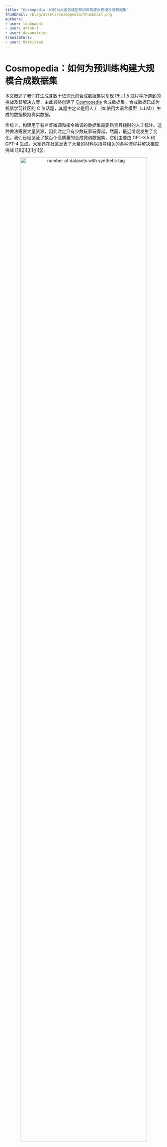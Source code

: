 ```yaml
---
title: "Cosmopedia：如何为大语言模型预训练构建大规模合成数据集"
thumbnail: /blog/assets/cosmopedia/thumbnail.png
authors:
- user: loubnabnl
- user: anton-l
- user: davanstrien
translators:
- user: MatrixYao
---
```


# Cosmopedia：如何为预训练构建大规模合成数据集

本文概述了我们在生成含数十亿词元的合成数据集以复现 [Phi-1.5](https://arxiv.org/abs/2309.05463) 过程中所遇到的挑战及其解决方案，由此最终创建了 [Cosmopedia](https://huggingface.co/datasets/HuggingFaceTB/cosmopedia) 合成数据集。合成数据已成为机器学习社区的 C 位话题，其题中之义是用人工（如使用大语言模型（LLM））生成的数据模拟真实数据。 

传统上，构建用于有监督微调和指令微调的数据集需要昂贵且耗时的人工标注。这种做法需要大量资源，因此注定只有少数玩家玩得起。然而，最近情况发生了变化。我们已经见证了数百个高质量的合成微调数据集，它们主要由 GPT-3.5 和 GPT-4 生成。大家还在社区发表了大量的材料以指导相关的各种流程并解决相应挑战 [[1](https://arxiv.org/abs/2305.14233)][[2](https://arxiv.org/abs/2312.02120)][[3](https://arxiv.org/abs/2402.10176)][[4](https://arxiv.org/abs/2304.12244)][[5](https://huggingface.co/blog/synthetic-data-save-costs)]。

<p align="center">
 <img src="https://huggingface.co/datasets/HuggingFaceTB/images/resolve/main/cosmopedia/data.png" alt="number of datasets with synthetic tag" style="width: 90%; height: auto;"><br>
<em>图 1：Hugging Face Hub 上带有合成数据标签的数据集</em>
</p>

然而，本文无意于成为另一篇如何生成合成指令微调数据集的文章，关于此社区已经有大量文章了。我们的专注点是如何将样本从**几千**扩展到**数百万**，从而使其可用于**从头开始预训练 LLM**。到达成这一愿景，需要解决一系列独特的挑战。 

## 何以 Cosmopedia？

微软通过 Phi 系列模型 [[6](https://arxiv.org/abs/2306.11644)][[7](https://arxiv.org/abs/2309.05463)][[8](https://www.microsoft.com/en-us/research/blog/phi-2-the-surprising-power-of-small-language-models/)] 推动了合成数据领域的发展，这些模型主要由合成数据的训练而得。Phi 系列模型的表现超越了基于网络数据集的、训练时长更长的大模型。[Phi-2](https://huggingface.co/microsoft/phi-2) 过去一个月的下载量超过 61.7 万次，是 Hugging Face Hub 上最受欢迎的 20 个模型之一。

虽然 Phi 模型的技术报告（如 [*Textbooks Are All You Need*](https://arxiv.org/abs/2306.11644)）已详述了模型的卓越性能及训练过程，但其跳过了有关如何获得合成训练数据集的重要细节。此外，数据集本身也并未发布。这引发了狂热派和怀疑派之间的争论：一些人给模型能力点赞，而批评者则认为它们可能只是过拟合了基准罢了；甚至还有一些人认为在合成数据上预训练模型是[“垃圾入，垃圾出”](https://x.com/Grady_Booch/status/1760042033761378431?s=20)。抛开这些不谈，完全控制数据生成过程并复现 Phi 模型的高性能的想法本身就很有趣且值得探索。

以上就是开发 [Cosmopedia](https://huggingface.co/datasets/HuggingFaceTB/cosmopedia) 的动机，其目的是重现 Phi-1.5 所使用的训练数据。在本文中，我们会分享我们的初步发现，并讨论一些改进当前数据集的计划。我们深入研究了创建数据集的方法、提示整编的方法及相应的技术栈。 Cosmopedia 完全开放：我们发布了端到端流水线[代码](https://github.com/huggingface/cosmopedia)，[数据集](https://huggingface.co/datasets/HuggingFaceTB/cosmopedia)，以及一个在其上训练的 1B 模型，即 [cosmo-1b](https://huggingface.co/HuggingFaceTB/cosmo-1b)。因此，社区可以重现我们的结果并在此基础上继续研究。

## Cosmopedia 的幕后花絮

围绕在 Phi 数据集上的谜团除了我们对其如何创建的不甚了了之外，还有一个问题是其数据集的生成使用的是私有模型。为了解决这些问题，我们引入了 Cosmopedia，这是由 [Mixtral-8x7B-Instruct-v0.1](https://huggingface.co/mistralai/Mixtral-8x7B-Instruct-v0.1) 生成的包含教科书、博文、故事、帖子以及 WikiHow 文章等各种体裁的合成数据集。其中有超过 3000 万个文件、250 亿个词元，是迄今为止最大的开放合成数据集。

请注意：如果你期待读到一个如何在数百个 H100 GPU 上部署大规模生成任务的故事，那么你可能要失望了，因为实际上 Cosmopedia 的大部分时间都花在了细致的提示词工程上了。

### 提示策划

生成合成数据看起来可能很简单，但当要扩大数据规模时，保持多样性（这对于获得最佳模型性能至关重要）迅速成为一大挑战。因此，有必要策划主题广泛的多样化提示并最大程度地减少重复输出，因为我们不想花大量算力生成了数十亿本教科书，却因为它们彼此非常相似而需要丢弃掉大多数。在我们在数百个 GPU 上启动这一生成任务前，我们花了很多时间使用 [HuggingChat](https://huggingface.co/chat/) 等工具来对提示进行迭代。在本节中，我们将回顾为 Cosmopedia 创建超过 3000 万条提示的过程，这些提示涵盖数百个主题且重复率低于 1%。

Cosmopedia 旨在生成大量主题广泛的高质量合成数据。据 Phi-1.5 [技术报告](https://arxiv.org/abs/2309.05463)透露，他们策划了 2 万个主题，以生成总计 200 亿词元的合成教科书，同时他们还使用网络数据集中的样本来保证多样性，报告指出： 

> 我们精心挑选了 2 万个主题来生成新的合成数据。在我们生成提示时，我们还使用了网络数据集中的样本来保证多样性。
> 

假设文件的平均长度为 1000 词元，可以估计他们使用了大约 2000 万个不同的提示。然而，如何将主题和网络样本结合起来以增强多样性，报告并未透露。

我们结合了两种方法来构建 Cosmopedia 的提示：根据精选来源构建以及根据网络数据构建。我们将我们依赖的这些数据源称为“种子数据”。

<p align="center">
 <img src="https://huggingface.co/datasets/HuggingFaceTB/images/resolve/main/cosmopedia/piecharts.png" alt="piecharts of data sources"  style="width: 90%; height: auto;"><br>
<em>图 2：用于构建 Cosmopedia 提示的数据源分布（左图）以及“精选源”子集中的源分布（右图）
</em>
</p>

#### 精选源

我们使用的主题主要来自知名教育源，例如斯坦福课程、可汗学院、OpenStax 和 WikiHow。这些资源涵盖了许多有价值的主题可供 LLM 学习。例如，我们提取了斯坦福大学各种课程的大纲，并据此构建了提示，要求模型为这些课程的各个单元生成教科书。图 3 展示了此类提示的示例。

尽管这种方法可以生成高质量的内容，但其可扩展性不是很好。我们受限于每个来源中的可用资源数量及主题类型。例如，从 OpenStax 中我们只能提取 16,000 个不同的单元，从斯坦福大学中只能提取 250,000 个。考虑到目标是生成 200 亿个词元，我们至少需要 2000 万个提示！

##### 利用受众和风格的多样性

提高生成样本多样性的一种策略是利用受众和风格的多样性：通过改变目标受众（如，少儿/大学生）及生成风格（如，学术教科书/博文），来实现对一个主题的多次利用。然而，我们发现仅把 *“为关于‘为什么进入太空？’的大学教科书编写详细的课程单元？”* 的提示改成 *“写一篇关于‘为什么去太空？’的详细博文”* 或 *“为少年儿童写一本关于‘为什么去太空？’的教科书”* 并不足以降低内容重复率。为了缓解这种情况，我们在提示中强调了受众和风格的变化，并对格式和内容应如何不同进行了具体说明。

图 3 展示了我们是如何对同一主题针对不同受众调整提示的。

<p align="center">
 <img src="https://huggingface.co/datasets/HuggingFaceTB/images/resolve/main/cosmopedia/textbooks.png" alt="comparison of prompts" style="width: 90%; height: auto;"><br>
<em>图 3：为少儿、专业人士和研究人员以及高中生生成相同主题的教科书的提示</em>
</p>

通过针对四种不同的受众（少儿、高中生、大学生、研究人员）以及三种生成风格（教科书、博文、wikiHow 文章），我们可以获得最多 12 倍的提示。然而，我们可能希望在训练数据集中包含这些资源未涵盖的其他主题，再者这些资源的数量还是有点小，即使用了我们提出的提示扩增的方法，距离我们目标的 2 千多万条提示还很远。这时候网络数据就派上用场了，那如果我们要生成涵盖所有网络主题的教科书怎么办？在下一节中，我们将解释如何选择主题并使用网络数据来构建数百万提示。

#### 网络数据

我们的实践表明，使用网络数据构建提示扩展性最好，Cosmopedia 使用的 80% 以上的提示来自于此。我们使用 [RefinedWeb](https://huggingface.co/datasets/tiiuae/falcon-refinedweb) 等数据集将数百万个 Web 样本聚为 145 个簇，并从每个簇中提取 10 个随机样本的内容并要求 Mixtral 找到它们的共同主题以最终识别该簇的主题。有关聚类环节的更多详细信息，请参阅技术栈部分。

我们检查了这些簇并排除了任何我们认为教育价值较低的簇，剔除的内容如露骨的成人材料、名人八卦和讣告等。你可于[此处](https://github.com/huggingface/cosmopedia/blob/dd5cd1f7fcfae255c9cfbe704ba2187965523457/prompts/web_samples/filter_and_classify_clusters.py)获取保留和剔除的 112 个主题的完整列表。

然后，我们构建提示以指示模型根据网络示例所在簇的主题生成相应的教科书。图 4 展示了基于网络数据的提示的示例。为了提高多样性并解决主题标签的不完整性，我们仅以 50% 的概率在提示内说明主题，并更改受众和生成风格，如上一节所述。最终，我们使用这种方法构建了 2300 万条提示。图 5 展示了 Cosmopedia 中种子数据、生成格式和受众的最终分布。

<p align="center">
 <img src="https://huggingface.co/datasets/HuggingFaceTB/images/resolve/main/cosmopedia/web_samples.png" alt="web prompt" style="width: 90%; height: auto;"><br>
<em>图 4：网络数据种子样本及其对应提示的示例</em>
</p>

<p align="center">
 <img src="https://huggingface.co/datasets/HuggingFaceTB/images/resolve/main/cosmopedia/histograms.png" alt="histogram" style="width: 90%; height: auto;"><br>
<em>图 5：Cosmopedia 数据集中种子数据、生成格式和目标受众的分布</em>
</p>

除了随机网络数据之外，为了包含更多科学内容，我们还使用了 AutoMathText 中的样本，其是一个精心设计的数学文本数据集。

#### 指令数据集与故事

在我们对生成的合成数据集训得的模型进行初步评估时，我们发现其缺乏小学教育阶段所需的典型常识和基础知识。为了解决这一问题，我们增加了 [UltraChat](https://huggingface.co/datasets/stingning/ultrachat) 和 [OpenHermes2.5](https://huggingface.co/datasets/teknium/OpenHermes-2.5) 指令微调数据集作为提示的种子数据。这些数据集涵盖了广泛的主题，如在 `UltraChat` 中，我们使用了“关于世界的问题”子集，其中涵盖了 30 个关于世界的元概念；而对另一个多样化且高质量的指令调优数据集 `OpenHermes2.5`，我们跳过了不适合讲故事的来源和类别，例如用于编程的 `glaive-code-assist` 和用于高级化学的 `camala`。图 6 展示了我们用来生成这些故事的提示示例。

<p align="center">
 <img src="https://huggingface.co/datasets/HuggingFaceTB/images/resolve/main/cosmopedia/stories.png" alt="stories prompts" style="width: 90%; height: auto;"><br>
<em>图 6：从 UltraChat 和 OpenHermes 样本中构建的用于生成故事的提示（分别针对少儿、普通受众及 Reddit 论坛）</em>
</p>

我们的提示工程故事就至此就告一段落了，我们构建了 3000 多万个不同的提示，这些提示的内容几乎没有重复。下图展示了 Cosmopedia 中的数据簇，这种分布与网络数据中的簇分布类似。你还可以从 [Nomic](https://www.nomic.ai/) 中找到可互动的[可视化数据地图](https://atlas.nomic.ai/map/cosmopedia)。

<p align="center">
 <img src="https://huggingface.co/datasets/HuggingFaceTB/images/resolve/main/cosmopedia/clusters.png" alt="clusters" style="width: 90%; height: auto;"><br>
<em>图 7：Cosmopedia 的簇，主题由 Mixtral 生成</em>
</p>

你还可以使用[数据集查看器](https://huggingface.co/datasets/HuggingFaceTB/cosmopedia/viewer/stanford) 自行探索数据集：

<p align="center">
 <img src="https://huggingface.co/datasets/HuggingFaceTB/images/resolve/main/cosmopedia/viewer.png" alt="dataset viewer" style="width: 90%; height: auto;"><br>
 <em>图 8：Cosmopedia 的数据集查看器</em>
</p>

### 技术栈
我们在[此](https://github.com/huggingface/cosmopedia)发布了用于构建 Cosmopedia 的所有代码。

本节，我们将重点介绍用于文本聚类、大规模文本生成和训练 cosmo-1b 模型的技术栈。

#### 主题聚类

我们使用 [text-clustering](https://github.com/huggingface/text-clustering/) 代码库来对 Cosmopedia 提示中使用的网络数据进行主题聚类。下图说明了聚类及对生成的簇进行标注的流程。我们还要求 Mixtral 在标注时为簇打一个教育性得分（满分 10 分）；这有助于后面我们进行主题检查。你可以在此[演示](https://huggingface.co/spaces/HuggingFaceTB/inspect_web_clusters)中找到网络数据的每个簇及其得分。

<p align="center">
 <img src="https://huggingface.co/datasets/HuggingFaceTB/images/resolve/main/cosmopedia/text_clustering.png" alt="text-clustering" style="width: 60%; height: auto;"><br>
 <em>图 9：文本聚类的流程</em>
</p>

#### 大规模教科书生成

我们用 [llm-swarm](https://github.com/huggingface/llm-swarm) 库使用 [Mixtral-8x7B-Instruct-v0.1](https://huggingface.co/mistralai/Mixtral-8x7B-Instruct-v0.1) 生成 250 亿个合成内容词元。这是一个可扩展的合成数据生成工具，支持本地 LLM 以及 Hugging Face Hub 上的推理终端。它还支持 [TGI](https://github.com/huggingface/text-generation-inference) 和 [vLLM](https://github.com/vllm-project/vllm) 推理库。我们使用 TGI 在 Hugging Face Science 集群的 H100 GPU 上本地部署 Mixtral-8x7B。生成 Cosmopedia 的总计算时间超过 1 万 GPU 时。

以下是在 Slurm 集群上使用 2 个 TGI 实例在 100k Cosmopedia 提示上使用 Mixtral 生成教科书的示例：

```bash
# clone the repo and follow installation requirements 
cd llm-swarm
python ./examples/textbooks/generate_synthetic_textbooks.py \
    --model mistralai/Mixtral-8x7B-Instruct-v0.1 \
    --instances 2 \
    --prompts_dataset "HuggingFaceTB/cosmopedia-100k" \
    --prompt_column prompt \
    --max_samples -1 \
    --checkpoint_path "./tests_data" \
    --repo_id "HuggingFaceTB/generations_cosmopedia_100k" \
    --checkpoint_interval 500
```

你甚至可以使用 `wandb` 跟踪生成过程，以监控吞吐量和生成的词元数。

<p align="center">
 <img src="https://huggingface.co/datasets/HuggingFaceTB/images/resolve/main/cosmopedia/wandb.png" alt="text-clustering" style="width: 60%; height: auto;"><br>
 <em>图 10：llm-swarm 的 wandb 图</em>
</p>

**注意：**
我们使用 HuggingChat 对提示进行初始迭代。我们使用 `llm-swarm` 为每个提示生成数百个样本以检查生成的样本是否有异常及其异常模式。比如说，模型在为多个教科书生成了非常相似的介绍性短语，并且经常以相同的短语开头，如“很久很久以前”以及“太阳低垂在天空中”。我们在迭代后的提示中明确要求模型避免这些介绍性陈述并要求其创造性解决问题，基于这些提示，虽然仍会出现上述情况，但概率很低。

#### 基准去污

鉴于种子样本或模型的训练数据中可能存在基准污染，我们实现了一个净化流水线，以确保我们的数据集不含测试基准中的任何样本。

与 Phi-1 类似，我们使用 10-词元重叠率来识别潜在污染的样本。从数据集中检索到候选样本后，我们使用 [`difflib.SequenceMatcher`](https://docs.python.org/3/library/difflib.html) 将其与基准样本进行比较。如果 `len(matched_substrings)` 与 `len(benchmark_sample)` 的比率超过 0.5，我们将丢弃该样本。我们对 Cosmo-1B 模型所有评估基准都实施了此净化，包括 MMLU、HellaSwag、PIQA、SIQA、Winogrande、OpenBookQA、ARC-Easy 以及 ARC-Challenge。

下表汇总了我们从每个数据子集中删除的受污染样本的数量，以及它们对应的基准样本数（见括号）：

<div align="center">
 
| 数据集 | ARC | BoolQ | HellaSwag | PIQA |
| --- | --- | --- | --- | --- |
| 网络数据 + 斯坦福 + openstax | 49 (16) | 386 (41) | 6 (5) | 5 (3) |
| auto_math_text + 可汗学院 | 17 (6) | 34 (7) | 1 (1) | 0 (0) |
| 故事 | 53 (32) | 27 (21) | 3 (3) | 6 (4) |

</div>

我们发现与 MMLU、OpenBookQA 和 WinoGrande 重合的受污染样本少于 4 个。

#### 训练软件栈

我们在 Cosmopedia 上使用 Llama2 架构训练了一个 [1B LLM](https://huggingface.co/HuggingFaceTB/cosmo-1b)，以评估 Cosmopedia 的质量。

我们用 [datatrove](https://github.com/huggingface/datatrove) 进行数据去重及分词，用 [nanotron](https://github.com/huggingface/nanotron/tree/main) 进行模型训练，用 [lighteval](https://github.com/huggingface/lighteval-harness) 进行评估。

该模型在 ARC-easy、ARC-challenge、OpenBookQA 和 MMLU 上的性能优于 TinyLlama 1.1B，在 ARC-challenge 和 OpenBookQA 上与 Qwen-1.5-1B 相当。然而，我们注意到其与 Phi-1.5 的性能相比仍存在一些差距，这表明我们仍有空间改善合成数据的质量，这可能与用于生成的 LLM、主题覆盖度或提示有关。

<p align="center">
 <img src="https://huggingface.co/datasets/HuggingFaceTB/images/resolve/main/cosmopedia/evals.png" alt="evaluation results" style="width: 60%; height: auto;"><br>
 <em>图 10：Cosmo-1B 的评估结果</em>
</p>

## 结论及下一步

本文，我们概述了创建 Cosmopedia 的方法，Cosmopedia 是一个专为模型预训练而设计的大型合成数据集，其目标对 Phi 模型进行复现。我们强调了精心制作提示以涵盖广泛主题、确保生成多样化内容的重要性。此外，我们还共享并开源了我们的技术栈，从而可将该生成过程扩展至数百个 GPU。

然而，这只是 Cosmopedia 的初始版本，我们正在积极努力提高生成内容的质量。生成的准确性和可靠性很大程度上取决于生成时使用的模型。举个例子，Mixtral 有时可能会产生幻觉并产生不正确的信息，例如，当涉及 AutoMathText 和可汗学院数据集中的历史事实或数学推理相关主题时，Mixtral 就会产生幻觉。缓解幻觉的一种策略是使用检索增强生成（RAG），这包含检索与种子样本相关的信息（如从维基百科），并将其合并至上下文中。幻觉度量还可以帮助评估哪些主题或领域受幻觉的影响最大 [[9]](https://arxiv.org/abs/2303.08896)。将 Mixtral 的生成内容与其他开放模型进行比较也很有趣。

合成数据潜力巨大，我们渴望看到社区在 Cosmopedia 之玩些花头出来。 

## 参考文献

[1] Ding et al. [Enhancing Chat Language Models by Scaling High-quality Instructional Conversations](https://arxiv.org/abs/2305.14233)

[2] Wei et al. [Magicoder: Source Code Is All You Need](https://arxiv.org/abs/2312.02120)

[3] Toshniwal et al. [OpenMathInstruct-1: A 1.8 Million Math Instruction Tuning Dataset](https://arxiv.org/abs/2402.10176)

[4] Xu et al. [WizardLM: Empowering Large Language Models to Follow Complex Instructions](https://arxiv.org/abs/2304.12244)

[5] Moritz Laurer [Synthetic data: save money, time and carbon with open source](https://huggingface.co/blog/synthetic-data-save-cost)

[6] Gunasekar et al. [Textbooks Are All You Need](https://arxiv.org/abs/2306.11644)

[7] Li et al. [Textbooks are all you need ii: phi-1.5 technical report](https://arxiv.org/abs/2309.05463)

[8] [Phi-2 博文](https://www.microsoft.com/en-us/research/blog/phi-2-the-surprising-power-of-small-language-models/)

[9] Manakul, Potsawee and Liusie, Adian and Gales, Mark JF  [Selfcheckgpt: Zero-resource black-box hallucination detection for generative large language models](https://arxiv.org/abs/2303.08896)

> 英文原文: <url> https://huggingface.co/blog/cosmopedia </url>
> 原文作者：Loubna Ben Allal，Anton Lozhkov，Daniel van Strien
> 译者: Matrix Yao (姚伟峰)，英特尔深度学习工程师，工作方向为 transformer-family 模型在各模态数据上的应用及大规模模型的训练推理。
